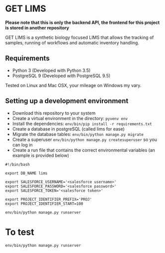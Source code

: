 # GET LIMS

**Please note that this is only the backend API, the frontend for this project is stored in another repository**

GET LIMS is a synthetic biology focused LIMS that allows the tracking of samples, running of workflows and automatic inventory handling.

## Requirements

- Python 3 (Developed with Python 3.5)
- PostgreSQL 9 (Developed with PostgreSQL 9.5)

Tested on Linux and Mac OSX, your mileage on Windows my vary.

## Setting up a development environment

- Download this repository to your system
- Create a virtual environment in the directory: `pyvenv env`
- Install the dependencies: `env/bin/pip install -r requirements.txt`
- Create a database in postgreSQL (called lims for ease)
- Migrate the database tables: `env/bin/python manage.py migrate` 
- Create a superuser `env/bin/python manage.py createsuperuser` so you can log in
- Create a run file that contains the correct environmental variables (an example is provided below)

```
#!/bin/bash

export DB_NAME lims 

export SALESFORCE_USERNAME='<salesforce username>'
export SALESFORCE_PASSWORD='<salesforce password>'
export SALESFORCE_TOKEN='<salesforce token>'

export PROJECT_IDENTIFIER_PREFIX='PROJ'
export PROJECT_IDENTIFIER_START=100 

env/bin/python manage.py runserver
```

# To test

`env/bin/python manage.py runserver`
